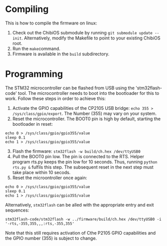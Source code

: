 Compiling
=========

This is how to compile the firmware on linux:

1. Check out the ChibiOS submodule by running `git submodule update --init`. Alternatively, modify the Makefile to point to your existing ChibiOS root.
2. Run the `make`command.
3. Firmware is available in the `build` subdirectory.


Programming
===========

The STM32 microcontroller can be flashed from USB using the 'stm32flash-code' tool. The microcontroller needs to boot into the bootloader for this to work. Follow these steps in order to achieve this:

1. Activate the GPIO capabilities of the CP2105 USB bridge: `echo 355 > /sys/class/gpio/export`. The Number (355) may vary on your system.
2. Reset the microcontroller. The BOOT0 pin is high by default, starting the bootloader in reset:
```
echo 0 > /sys/class/gpio/gpio355/value
sleep 0.1
echo 1 > /sys/class/gpio/gpio355/value
```
3. Flash the firmware: `stm32flash -w build/ch.hex /dev/ttyUSB0`
4. Pull the BOOT0 pin low. The pin is connected to the RTS. Helper program rts.py keeps the pin low for 10 seconds. Thus, running `python rts.py &` fulfils this step. The subsequent reset in the next step must take place within 10 secods.
5. Reset the microontroller once again:
```
echo 0 > /sys/class/gpio/gpio355/value
sleep 0.1
echo 1 > /sys/class/gpio/gpio355/value
```

Alternatively, `stm32flash` can be alled with the appropriate entry and exit sequences:

```
stm32flash-code/stm32flash -w ../firmware/build/ch.hex /dev/ttyUSB0 -i '-rts,-355,355,,,:rts,-355,355'
```

Note that this still requires activation of Cthe P2105 GPIO capabilities and the GPIO number (355) is subject to change.
